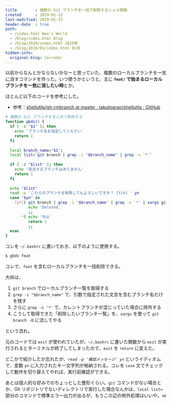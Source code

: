 ```yaml
---
title        : 複数の Git ブランチを一括で削除するシェル関数
created      : 2019-01-13
last-modified: 2019-01-13
header-date  : true
path:
  - /index.html Neo's World
  - /blog/index.html Blog
  - /blog/2019/index.html 2019年
  - /blog/2019/01/index.html 01月
hidden-info:
  original-blog: Corredor
---
```


以前からなんとかならないかなーと思っていた、複数のローカルブランチを一気に消すコマンドを作った。いつ使うかというと、主に **`feat/` で始まるローカルブランチを一気に消したい時**とか。

ほとんど以下のコードを参考にした。

- 参考：[shellutils/git-rmbranch at master · takutoarao/shellutils · GitHub](https://github.com/takutoarao/shellutils/blob/master/git-rmbranch)

```bash
# 複数の Git ブランチをまとめて削除する
function gbds() {
  if [ -z "$1" ]; then
    echo 'ブランチ名を指定してください'
    return 1
  fi
  
  local branch_name="$1";
  local list=`git branch | grep -i "$branch_name" | grep -v '*'`
  
  if [ -z "$list" ]; then
    echo '該当するブランチはありません'
    return 1
  fi
  
  echo "$list"
  read -p 'これらのブランチを削除してもよろしいですか？ [Y/n] ' yn
  case "$yn" in
    [yY]) git branch | grep -i "$branch_name" | grep -v '*' | xargs git branch -D
          echo 'Deleted.'
          ;;
       *) echo '中止'
          return 1
          ;;
  esac
}
```

コレを `~/.bashrc` に書いておき、以下のように使用する。

```bash
$ gbds feat
```

コレで、`feat` を含むローカルブランチを一括削除できる。

大枠は、

1. `git branch` でローカルブランチ一覧を取得する
2. `grep -i "$branch_name"` で、引数で指定された文言を含むブランチ名だけを残す
3. さらに `grep -v '*'` で、カレントブランチが混じっていた場合に除外する
4. こうして取得できた「削除したいブランチ一覧」を、`xargs` を使って `git branch -D` に流してやる

という流れ。

元のコードでは `exit` が使われていたが、`~/.bashrc` に書いた関数から `exit` が実行されるとターミナルが終了してしまったので、`exit` を `return` に変えた。

どこかで紹介したか忘れたが、*`read -p '確認メッセージ' yn`* というイディオムで、変数 `yn` に入力されたキー文字列が格納される。コレを `case` 文でチェックして動作を切り替えてやれば、実行前確認ができる。

あとは個人的な好みでのちょっとした整形ぐらい。`git` コマンドがない場合とか、Git リポジトリでないディレクトリで実行した場合なんかは、`local list=` 部分のコマンドで標準エラー出力が出るが、もうこの辺の例外処理はいいや。ｗ
